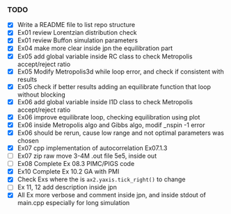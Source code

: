 ### TODO

- [x] Write a README file to list repo structure
- [x] Ex01 review Lorentzian distribution check
- [x] Ex01 review Buffon simulation parameters
- [x] Ex04 make more clear inside jpn the equilibration part
- [x] Ex05 add global variable inside RC class to check Metropolis accept/reject ratio
- [x] Ex05 Modify Metropolis3d while loop error, and check if consistent with results
- [x] Ex05 check if better results adding an equilibrate function that loop without blocking
- [x] Ex06 add global variable inside I1D class to check Metropolis accept/reject ratio
- [x] Ex06 improve equilibrate loop, checking equilibration using plot
- [x] Ex06 inside Metropolis algo and Gibbs algo, modif \_nspin -1 error
- [x] Ex06 should be rerun, cause low range and not optimal parameters was chosen
- [x] Ex07 cpp implementation of autocorrelation Ex07.1.3
- [ ] Ex07 zip raw move 3-4M .out file 5e5, inside out
- [ ] Ex08 Complete Ex 08.3 PIMC/PIGS code
- [x] Ex10 Complete Ex 10.2 GA with PMI
- [x] Check Exs where the is `ax2.yaxis.tick_right()` to change
- [ ] Ex 11, 12 add description inside jpn
- [x] All Ex more verbose and comment inside jpn, and inside stdout of main.cpp especially for long simulation
